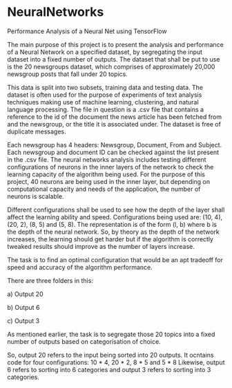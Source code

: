 # NeuralNetworks
Performance Analysis of a Neural Net using TensorFlow

The main purpose of this project is to present the analysis and performance of a Neural Network on a specified dataset, by segregating the input dataset into a fixed number of outputs.
The dataset that shall be put to use is the 20 newsgroups dataset, which comprises of approximately 20,000 newsgroup posts that fall under 20 topics. 

This data is split into two subsets, training data and testing data. The dataset is often used for the purpose of experiments of text analysis techniques making use of machine learning, clustering, and natural language processing. 
The file in question is a .csv file that contains a reference to the id of the document the news article has been fetched from and the newsgroup, or the title it is associated under. 
The dataset is free of duplicate messages. 

Each newsgroup has 4 headers: Newsgroup, Document, From and Subject.
Each newsgroup and document ID can be checked against the list present in the .csv file. 
The neural networks analysis includes testing different configurations of neurons in the inner layers of the network to check the learning capacity of the algorithm being used. 
For the purpose of this project, 40 neurons are being used in the inner layer, but depending on computational capacity and needs of the application, the number of neurons is scalable. 

Different configurations shall be used to see how the depth of the layer shall affect the learning ability and speed. 
Configurations being used are: (10, 4), (20, 2), (8, 5) and (5, 8). 
The representation is of the form (l, b) where b is the depth of the neural network. So, by theory as the depth of the network increases, the learning should get harder but if the algorithm is correctly tweaked results should improve as the number of layers increase. 

The task is to find an optimal configuration that would be an apt tradeoff for speed and accuracy of the algorithm performance.

There are three folders in this:

a) Output 20

b) Output 6

c) Output 3

As mentioned earlier, the task is to segregate those 20 topics into a fixed number of outputs based on categorisation of choice.

So, output 20 refers to the input being sorted into 20 outputs. It ocntains code for four configurations: 10 * 4, 20 * 2, 8 * 5 and 5 * 8
Likewise, output 6 refers to sorting into 6 categories and output 3 refers to sorting into 3 categories.
